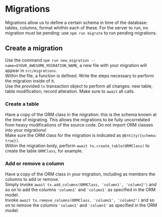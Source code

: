 # Migrations

Migrations allow us to define a certain schema in time of the database: tables, columns, format whithin each of these.
For the server to run, no migration must be pending: use `npm run migrate` to run pending migrations.

## Create a migration

Use the command `npm run new_migration --name=$YOUR_AWESOME_MIGRATION_NAME`, a new file with your migration will appear in `src/migrations`.  
Within the file, a function is defined. Write the steps necessary to perform the migration inside of it.  
Use the provided `tx` transaction object to perform all changes: new table, table modification, record alteration. Make sure to `await` all calls.

### Create a table

Have a copy of the ORM class in the migration: this is the schema known at the time of migrating. This allows the migrations to be fully uncorrelated from heavy modifications of the source code. Do not import ORM classes into your migrations!  
Make sure the ORM class for the migration is indicated as `@Entity({schema: true})`.  
Within the migration body, perform `await tx.create_table(ORMClass)` to create the table `ORMClass`, for example.

### Add or remove a column

Have a copy of the ORM class in your migration, including as members the columns to add or remove.  
Simply invoke `await tx.add_columns(ORMClass, 'column1', 'column2')` and so on to add the columns `'column1'` and `'column1'` as specified in the ORM model.  
Invoke `await tx.remove_columns(ORMClass, 'column1', 'column2')` and so on to remove the columns `'column1'` and `'column1'` as specified in the ORM model.
